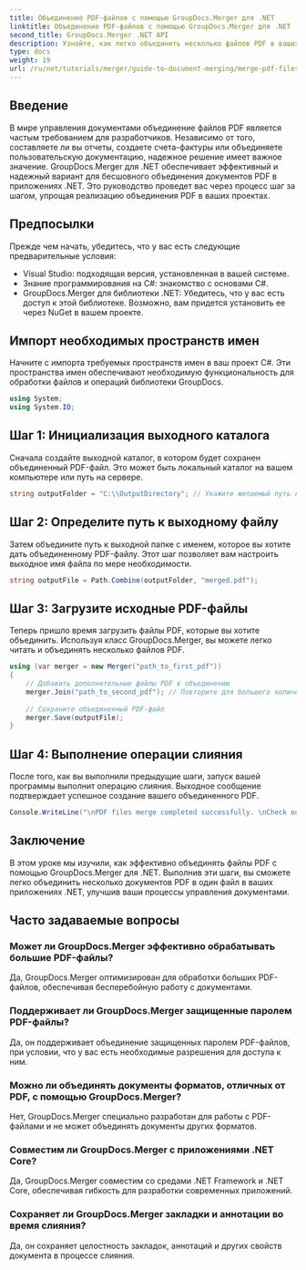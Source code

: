 ```yaml
---
title: Объединение PDF-файлов с помощью GroupDocs.Merger для .NET
linktitle: Объединение PDF-файлов с помощью GroupDocs.Merger для .NET
second_title: GroupDocs.Merger .NET API
description: Узнайте, как легко объединить несколько файлов PDF в ваших приложениях .NET с помощью GroupDocs.Merger. Это всеобъемлющее руководство предоставляет понятный пошаговый подход к объединению файлов PDF.
type: docs
weight: 19
url: /ru/net/tutorials/merger/guide-to-document-merging/merge-pdf-files/
---
```

## Введение

В мире управления документами объединение файлов PDF является частым требованием для разработчиков. Независимо от того, составляете ли вы отчеты, создаете счета-фактуры или объединяете пользовательскую документацию, надежное решение имеет важное значение. GroupDocs.Merger для .NET обеспечивает эффективный и надежный вариант для бесшовного объединения документов PDF в приложениях .NET. Это руководство проведет вас через процесс шаг за шагом, упрощая реализацию объединения PDF в ваших проектах.

## Предпосылки
Прежде чем начать, убедитесь, что у вас есть следующие предварительные условия:
- Visual Studio: подходящая версия, установленная в вашей системе.
- Знание программирования на C#: знакомство с основами C#.
- GroupDocs.Merger для библиотеки .NET: Убедитесь, что у вас есть доступ к этой библиотеке. Возможно, вам придется установить ее через NuGet в вашем проекте.

## Импорт необходимых пространств имен
Начните с импорта требуемых пространств имен в ваш проект C#. Эти пространства имен обеспечивают необходимую функциональность для обработки файлов и операций библиотеки GroupDocs.

```csharp
using System;
using System.IO;
```

## Шаг 1: Инициализация выходного каталога
Сначала создайте выходной каталог, в котором будет сохранен объединенный PDF-файл. Это может быть локальный каталог на вашем компьютере или путь на сервере.

```csharp
string outputFolder = "C:\\OutputDirectory"; // Укажите желаемый путь к выходному каталогу
```

## Шаг 2: Определите путь к выходному файлу
Затем объедините путь к выходной папке с именем, которое вы хотите дать объединенному PDF-файлу. Этот шаг позволяет вам настроить выходное имя файла по мере необходимости.

```csharp
string outputFile = Path.Combine(outputFolder, "merged.pdf");
```

## Шаг 3: Загрузите исходные PDF-файлы
Теперь пришло время загрузить файлы PDF, которые вы хотите объединить. Используя класс GroupDocs.Merger, вы можете легко читать и объединять несколько файлов PDF.

```csharp
using (var merger = new Merger("path_to_first_pdf"))
{
    // Добавить дополнительные файлы PDF к объединению
    merger.Join("path_to_second_pdf"); // Повторите для большего количества PDF-файлов по мере необходимости.
    
    // Сохраните объединенный PDF-файл
    merger.Save(outputFile);
}
```

## Шаг 4: Выполнение операции слияния
После того, как вы выполнили предыдущие шаги, запуск вашей программы выполнит операцию слияния. Выходное сообщение подтверждает успешное создание вашего объединенного PDF.

```csharp
Console.WriteLine("\nPDF files merge completed successfully. \nCheck output in {0}", outputFolder);
```

## Заключение
В этом уроке мы изучили, как эффективно объединять файлы PDF с помощью GroupDocs.Merger для .NET. Выполнив эти шаги, вы сможете легко объединить несколько документов PDF в один файл в ваших приложениях .NET, улучшив ваши процессы управления документами.

## Часто задаваемые вопросы

### Может ли GroupDocs.Merger эффективно обрабатывать большие PDF-файлы?
Да, GroupDocs.Merger оптимизирован для обработки больших PDF-файлов, обеспечивая бесперебойную работу с документами.

### Поддерживает ли GroupDocs.Merger защищенные паролем PDF-файлы?
Да, он поддерживает объединение защищенных паролем PDF-файлов, при условии, что у вас есть необходимые разрешения для доступа к ним.

### Можно ли объединять документы форматов, отличных от PDF, с помощью GroupDocs.Merger?
Нет, GroupDocs.Merger специально разработан для работы с PDF-файлами и не может объединять документы других форматов.

### Совместим ли GroupDocs.Merger с приложениями .NET Core?
Да, GroupDocs.Merger совместим со средами .NET Framework и .NET Core, обеспечивая гибкость для разработки современных приложений.

### Сохраняет ли GroupDocs.Merger закладки и аннотации во время слияния?
Да, он сохраняет целостность закладок, аннотаций и других свойств документа в процессе слияния.

